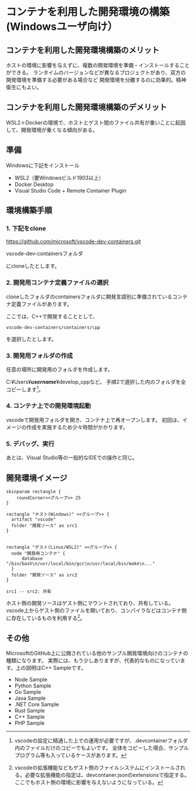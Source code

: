 # コンテナを利用した開発環境の構築(Windowsユーザ向け）

## コンテナを利用した開発環境構築のメリット

ホストの環境に影響を与えずに、複数の開発環境を準備・インストールすることができる。
ランタイムのバージョンなどが異なるプロジェクトがあり、双方の開発環境を準備する必要がある場合など
開発環境を分離するのに効果的。精神衛生にもよい。

## コンテナを利用した開発環境構築のデメリット

WSL2＋Dockerの環境で、ホストとゲスト間のファイル共有が重いことに起因して、開発環境が重くなる傾向がある。

## 準備

Windowsに下記をインストール

- WSL2（要Windowsビルド1903以上）
- Docker Desktop
- Visual Studio Code + Remote Container Plugin

## 環境構築手順

### 1. 下記をclone

https://github.com/microsoft/vscode-dev-containers.git

vscode-dev-containersフォルダ

にcloneしたとします。


### 2. 開発用コンテナ定義ファイルの選択

cloneしたフォルダのcontainersフォルダに開発言語別に準備されているコンテナ定義ファイルがあります。

ここでは、C++で開発することとして、

```
vscode-dev-containers/containers/cpp
```

を選択したとします。


### 3. 開発用フォルダの作成

任意の場所に開発用のフォルダを作成します。

C:¥Users¥<b><i>username</i></b>¥develop_cppなど。
手順2で選択した内のフォルダを全コピーします[^1]。
[^1]: vscodeの設定に精通した上での運用が必要ですが、.devcontainerフォルダ内のファイルだけのコピーでもよいです。
全体をコピーした場合、サンプルプログラム等も入っているケースがあります。

### 4. コンテナ上での開発環境起動

vscodeで開発用フォルダを開き、コンテナ上で再オープンします。
初回は、イメージの作成を実施するため少々時間がかかります。

### 5. デバッグ、実行

あとは、Visual Studio等の一般的なIDEでの操作と同じ。

## 開発環境イメージ

```plantuml
skinparam rectangle {
    roundCorner<<グループ>> 25
}

rectangle "ホスト(Windows)" <<グループ>> {
  artifact "vscode"
  folder "開発ソース" as src1
}


rectangle "ゲスト(Linux/WSL2)" <<グループ>> {
  node "開発用コンテナ" {
      database "/bin/bash\n/usr/local/bin/gcc\n/usr/local/bin/make\n..."
  }
  folder "開発ソース" as src2
}

src1 -- src2: 共有

```

ホスト側の開発ソースはゲスト側にマウントされており、共有している。
vscode上からゲスト側のファイルを開いており、コンパイラなどはコンテナ側に存在しているものを利用する[^2]。
[^2]: vscodeの拡張機能などもゲスト側のファイルシステムにインストールされる。必要な拡張機能の指定は、devcontaner.jsonのextensionsで指定する。ここでもホスト側の環境に影響を与えないようになっている。


## その他

MicrosoftのGitHub上に公開されている他のサンプル開発環境向けのコンテナの種類になります。
実際には、もう少しありますが、代表的なものになっています。上の説明はC++ Sampleです。

- Node Sample
- Python Sample
- Go Sample
- Java Sample
- .NET Core Sample
- Rust Sample
- C++ Sample
- PHP Sample

